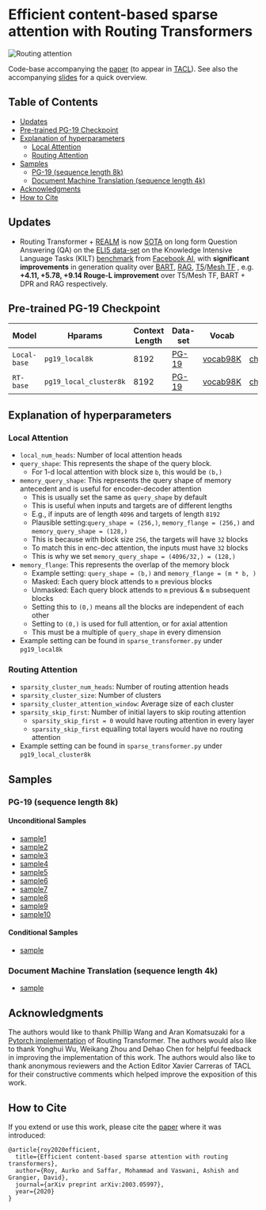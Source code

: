 # Efficient content-based sparse attention with Routing Transformers

<img src = "image/routing_attention.png" alt="Routing attention">

Code-base accompanying the [paper](https://arxiv.org/abs/2003.05997) (to appear
in [TACL](https://transacl.org/index.php/tacl)).
See also the accompanying
[slides](https://drive.google.com/file/d/1maX-UQbtnVtxQqLmHvWVN6LNYtnBaTd9/view?usp=sharing)
for a quick overview.

## Table of Contents

-   [Updates](#updates)
-   [Pre-trained PG-19 Checkpoint](#pg19)
-   [Explanation of hyperparameters](#hparam)
    *   [Local Attention](#local)
    *   [Routing Attention](#routing)
-   [Samples](#samples)
    *   [PG-19 (sequence length 8k)](#pg19-samples)
    *   [Document Machine Translation (sequence length 4k)](#doc-mt)
-   [Acknowledgments](#ack)
-   [How to Cite](#cite)

## Updates <a name="updates"></a>

* Routing Transformer + [REALM](https://github.com/google-research/language/tree/master/language/realm)
  is now [SOTA](https://eval.ai/web/challenges/challenge-page/689/leaderboard/1908#leaderboardrank-1)
  on long form Question Answering (QA) on the
  [ELI5 data-set](https://github.com/facebookresearch/ELI5) on the Knowledge
  Intensive Language Tasks (KILT) [benchmark](https://github.com/facebookresearch/KILT)
  from [Facebook AI](https://ai.facebook.com/blog/introducing-kilt-a-new-unified-benchmark-for-knowledge-intensive-nlp-tasks/),
  with **significant improvements** in generation quality over [BART](https://arxiv.org/abs/1910.13461),
  [RAG](https://ai.facebook.com/blog/retrieval-augmented-generation-streamlining-the-creation-of-intelligent-natural-language-processing-models/),
  [T5](https://arxiv.org/abs/1910.10683)/[Mesh TF](https://arxiv.org/abs/1811.02084)
  , e.g. **+4.11, +5.78, +9.14 Rouge-L improvement** over T5/Mesh TF, BART + DPR
  and RAG respectively.

## Pre-trained PG-19 Checkpoint <a name="pg19"></a>

Model     | Hparams  | Context Length | Data-set | Vocab                                                                                     | Download
--------- |  ---------------------- | -------------- | ----------------------------------------- | ----------------------------------------------------------------------------------------- | --------
`Local-base` | `pg19_local8k`         | 8192           | [PG-19](https://github.com/deepmind/pg19) | [vocab98K](https://storage.googleapis.com/rt-checkpoint/vocab.pg19_length8k.32768.subwords) | [checkpoint.zip](https://storage.googleapis.com/rt-checkpoint/pg19_local.zip)
`RT-base`    | `pg19_local_cluster8k` | 8192           | [PG-19](https://github.com/deepmind/pg19) | [vocab98K](https://storage.googleapis.com/rt-checkpoint/vocab.pg19_length8k.32768.subwords) | [checkpoint.zip](https://storage.googleapis.com/rt-checkpoint/checkpoint.zip)

## Explanation of hyperparameters <a name="hparam"></a>

### Local Attention <a name="local"></a>

*   `local_num_heads`: Number of local attention heads
*   `query_shape`: This represents the shape of the query block.
    *   For 1-d local attention with block size `b`, this would be `(b,)`
*   `memory_query_shape`: This represents the query shape of memory antecedent
    and is useful for encoder-decoder attention
    * This is usually set the same as `query_shape` by default
    * This is useful when inputs and targets are of different lengths
    * E.g., if inputs are of length `4096` and targets of length `8192`
    * Plausible setting:`query_shape = (256,)`, `memory_flange = (256,)` and
      `memory_query_shape = (128,)`
    * This is because with block size `256`, the targets will have `32` blocks
    * To match this in enc-dec attention, the inputs must have `32` blocks
    * This is why we set `memory_query_shape = (4096/32,) = (128,)`
*   `memory_flange`: This represents the overlap of the memory block
    * Example setting: `query_shape = (b,)` and `memory_flange = (m * b, )`
    * Masked: Each query block attends to `m` previous blocks
    * Unmasked: Each query block attends to `m` previous & `m` subsequent blocks
    * Setting this to `(0,)` means all the blocks are independent of each other
    * Setting to `(0,)` is used for full attention, or for axial attention
    * This must be a multiple of `query_shape` in every dimension
*   Example setting can be found in `sparse_transformer.py` under `pg19_local8k`

### Routing Attention <a name="routing"></a>

*   `sparsity_cluster_num_heads`: Number of routing attention heads
*   `sparsity_cluster_size`: Number of clusters
*   `sparsity_cluster_attention_window`: Average size of each cluster
*   `sparsity_skip_first`: Number of initial layers to skip routing attention
    *   `sparsity_skip_first = 0` would have routing attention in every layer
    *   `sparsity_skip_first` equalling total layers would have no routing
        attention
*   Example setting can be found in `sparse_transformer.py` under
    `pg19_local_cluster8k`

## Samples <a name="samples"></a>

### PG-19 (sequence length 8k) <a name="pg19-samples"></a>

#### Unconditional Samples <a name="unconditional"></a>

-   [sample1](samples/pg19_sample1.txt)
-   [sample2](samples/pg19_sample2.txt)
-   [sample3](samples/pg19_sample3.txt)
-   [sample4](samples/pg19_sample4.txt)
-   [sample5](samples/pg19_sample5.txt)
-   [sample6](samples/pg19_sample6.txt)
-   [sample7](samples/pg19_sample7.txt)
-   [sample8](samples/pg19_sample8.txt)
-   [sample9](samples/pg19_sample9.txt)
-   [sample10](samples/pg19_sample10.txt)

#### Conditional Samples <a name="conditional"></a>

-   [sample](samples/pg19_cond_sample.txt)

### Document Machine Translation (sequence length 4k) <a name="doc-mt"></a>

-   [sample](samples/doc_mt_sample.txt)

## Acknowledgments <a name="ack"></a>
The authors would like to thank Phillip Wang and
Aran Komatsuzaki for a [Pytorch implementation](https://github.com/lucidrains/routing-transformer)
of Routing Transformer. The authors would also like
to thank Yonghui Wu, Weikang Zhou and Dehao
Chen for helpful feedback in improving the implementation of this work.
The authors would also
like to thank anonymous reviewers and the Action
Editor Xavier Carreras of TACL for their constructive comments
which helped improve the exposition of this work.

## How to Cite <a name="cite"></a>

If you extend or use this work, please cite the
[paper](https://arxiv.org/abs/2003.05997) where it was introduced:

```
@article{roy2020efficient,
  title={Efficient content-based sparse attention with routing transformers},
  author={Roy, Aurko and Saffar, Mohammad and Vaswani, Ashish and Grangier, David},
  journal={arXiv preprint arXiv:2003.05997},
  year={2020}
}
```
